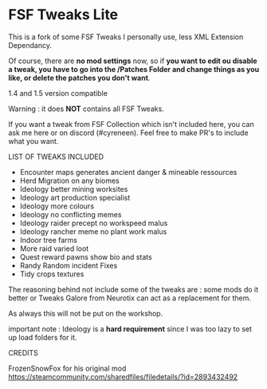 # FSF Tweaks Lite

This is a fork of some FSF Tweaks I personally use, less XML Extension Dependancy.

Of course, there are **no mod settings** now, so if **you want to edit ou disable a tweak, you have to go into the /Patches Folder and change things as you like, or delete the patches you don't want**.

1.4 and 1.5 version compatible

Warning : it does **NOT** contains all FSF Tweaks.

If you want a tweak from FSF Collection which isn't included here, you can ask me here or on discord (#cyreneen). Feel free to make PR's to include what you want.

LIST OF TWEAKS INCLUDED

- Encounter maps generates ancient danger & mineable ressources
- Herd Migration on any biomes
- Ideology better mining worksites
- Ideology art production specialist 
- Ideology more colours
- Ideology no conflicting memes
- Ideology raider precept no workspeed malus
- Ideology rancher meme no plant work malus
- Indoor tree farms
- More raid varied loot
- Quest reward pawns show bio and stats
- Randy Random incident Fixes
- Tidy crops textures

The reasoning behind not include some of the tweaks are : some mods do it better or Tweaks Galore from Neurotix can act as a replacement for them.

As always this will not be put on the workshop.

important note : Ideology is a **hard requirement** since I was too lazy to set up load folders for it.

CREDITS 

FrozenSnowFox for his original mod https://steamcommunity.com/sharedfiles/filedetails/?id=2893432492



